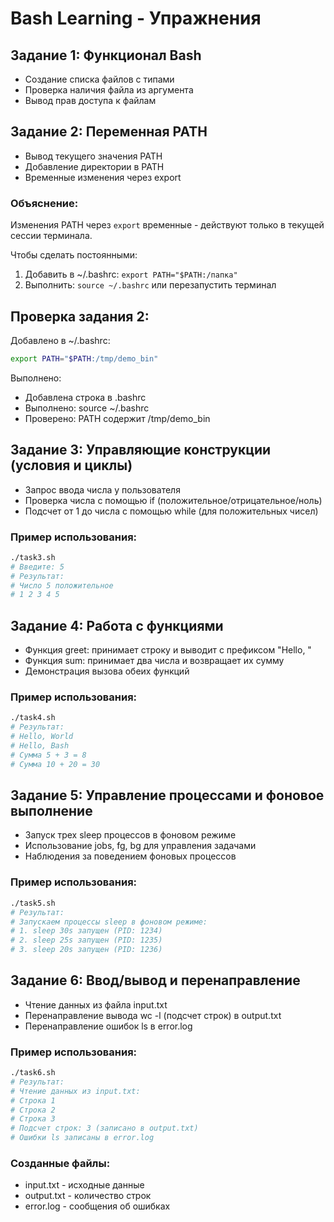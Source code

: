 # Bash Learning - Упражнения

## Задание 1: Функционал Bash
- Создание списка файлов с типами
- Проверка наличия файла из аргумента
- Вывод прав доступа к файлам

## Задание 2: Переменная PATH
- Вывод текущего значения PATH
- Добавление директории в PATH
- Временные изменения через export

### Объяснение:
Изменения PATH через `export` временные - действуют только в текущей сессии терминала.

Чтобы сделать постоянными:
1. Добавить в ~/.bashrc: `export PATH="$PATH:/папка"`
2. Выполнить: `source ~/.bashrc` или перезапустить терминал

## Проверка задания 2:

Добавлено в ~/.bashrc:
```bash
export PATH="$PATH:/tmp/demo_bin"
```

Выполнено:
- Добавлена строка в .bashrc
- Выполнено: source ~/.bashrc
- Проверено: PATH содержит /tmp/demo_bin

## Задание 3: Управляющие конструкции (условия и циклы)
- Запрос ввода числа у пользователя
- Проверка числа с помощью if (положительное/отрицательное/ноль)
- Подсчет от 1 до числа с помощью while (для положительных чисел)

### Пример использования:
```bash
./task3.sh
# Введите: 5
# Результат: 
# Число 5 положительное
# 1 2 3 4 5
```

## Задание 4: Работа с функциями
- Функция greet: принимает строку и выводит с префиксом "Hello, "
- Функция sum: принимает два числа и возвращает их сумму
- Демонстрация вызова обеих функций

### Пример использования:
```bash
./task4.sh
# Результат:
# Hello, World
# Hello, Bash  
# Сумма 5 + 3 = 8
# Сумма 10 + 20 = 30
```

## Задание 5: Управление процессами и фоновое выполнение
- Запуск трех sleep процессов в фоновом режиме
- Использование jobs, fg, bg для управления задачами
- Наблюдения за поведением фоновых процессов

### Пример использования:
```bash
./task5.sh
# Результат:
# Запускаем процессы sleep в фоновом режиме:
# 1. sleep 30s запущен (PID: 1234)
# 2. sleep 25s запущен (PID: 1235)  
# 3. sleep 20s запущен (PID: 1236)
```

## Задание 6: Ввод/вывод и перенаправление
- Чтение данных из файла input.txt
- Перенаправление вывода wc -l (подсчет строк) в output.txt
- Перенаправление ошибок ls в error.log

### Пример использования:
```bash
./task6.sh
# Результат:
# Чтение данных из input.txt:
# Строка 1
# Строка 2
# Строка 3
# Подсчет строк: 3 (записано в output.txt)
# Ошибки ls записаны в error.log
```

### Созданные файлы:
- input.txt - исходные данные
- output.txt - количество строк
- error.log - сообщения об ошибках
